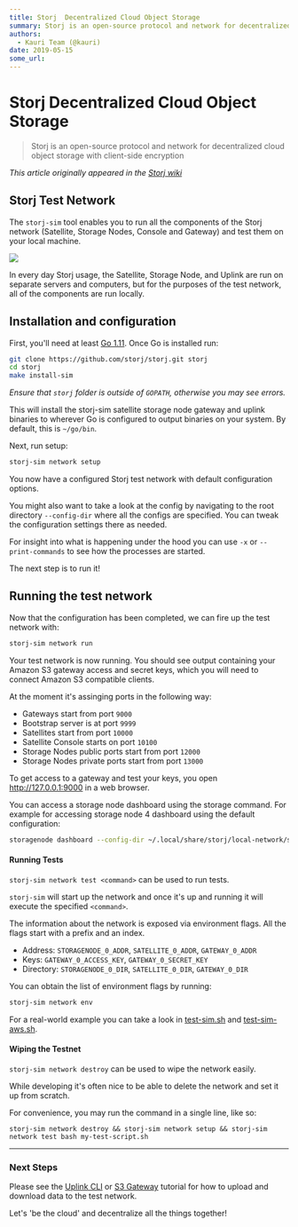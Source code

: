 ```yaml
---
title: Storj  Decentralized Cloud Object Storage
summary: Storj is an open-source protocol and network for decentralized cloud object storage with client-side encryption This article originally appeared in the Storj wiki Storj Test Network The storj-sim tool enables you to run all the components of the Storj network (Satellite, Storage Nodes, Console and Gateway) and test them on your local machine. In every day Storj usage, the Satellite, Storage Node, and Uplink are run on separate servers and computers, but for the purposes of the test network, all
authors:
  - Kauri Team (@kauri)
date: 2019-05-15
some_url: 
---
```


# Storj  Decentralized Cloud Object Storage


> Storj is an open-source protocol and network for decentralized cloud object storage with client-side encryption

_This article originally appeared in the [Storj wiki](https://github.com/storj/storj/wiki)_

## Storj Test Network

The `storj-sim` tool enables you to run all the components of the Storj network (Satellite, Storage Nodes, Console and Gateway) and test them on your local machine.

![](https://api.kauri.io:443/ipfs/QmYvsEQznkm9cdkKh7Q1eQ9AdmqFEtREDswUbbKmnowGkQ)

In every day Storj usage, the Satellite, Storage Node, and Uplink are run
on separate servers and computers, but for the purposes of the test network,
all of the components are run locally.

## Installation and configuration

First, you'll need at least [Go 1.11](https://www.golang.org/). Once Go is
installed run:

```bash
git clone https://github.com/storj/storj.git storj
cd storj
make install-sim
```

_Ensure that `storj` folder is outside of `GOPATH`, otherwise you may see errors._

This will install the storj-sim satellite storage node gateway and uplink binaries to wherever Go is configured to output binaries on your system. By default, this is `~/go/bin`.


Next, run setup:

```bash
storj-sim network setup
```

You now have a configured Storj test network with default configuration options.

You might also want to take a look at the config by navigating to the root 
directory `--config-dir` where all the configs are specified.
You can tweak the configuration settings there as needed.

For insight into what is happening under the hood you can use `-x` or `--print-commands` to see how the processes are started.

The next step is to run it!

## Running the test network

Now that the configuration has been completed, we can fire up the test network with:

```bash
storj-sim network run
```

Your test network is now running. You should see output containing your
Amazon S3 gateway access and secret keys, which you will need to connect
Amazon S3 compatible clients.

At the moment it's assinging ports in the following way:

* Gateways start from port `9000`
* Bootstrap server is at port `9999`
* Satellites start from port `10000`
* Satellite Console starts on port `10100`
* Storage Nodes public ports start from port `12000`
* Storage Nodes private ports start from port `13000`

To get access to a gateway and test your keys, you open http://127.0.0.1:9000 in a web browser.

You can access a storage node dashboard using the storage command. For example for accessing storage node 4 dashboard using the default configuration:
```bash
storagenode dashboard --config-dir ~/.local/share/storj/local-network/storagenode/4/ --identity-dir ~/.local/share/storj/local-network/storagenode/4 --address :13004 --color
```

#### Running Tests

`storj-sim network test <command>` can be used to run tests.

`storj-sim` will start up the network and once it's up and running it will execute the specified `<command>`.

The information about the network is exposed via environment flags. All the flags start with a prefix and an index.

* Address: `STORAGENODE_0_ADDR`, `SATELLITE_0_ADDR`, `GATEWAY_0_ADDR`
* Keys: `GATEWAY_0_ACCESS_KEY`, `GATEWAY_0_SECRET_KEY`
* Directory: `STORAGENODE_0_DIR`, `SATELLITE_0_DIR`, `GATEWAY_0_DIR`

You can obtain the list of environment flags by running:
```bash
storj-sim network env
```

For a real-world example you can take a look in [test-sim.sh](https://github.com/storj/storj/blob/master/scripts/test-sim.sh) and [test-sim-aws.sh](https://github.com/storj/storj/blob/master/scripts/test-sim-aws.sh).

#### Wiping the Testnet

`storj-sim network destroy` can be used to wipe the network easily.

While developing it's often nice to be able to delete the network and set it up from scratch.

For convenience, you may run the command in a single line, like so:

`storj-sim network destroy && storj-sim network setup && storj-sim network test bash my-test-script.sh`

***

### Next Steps
Please see the [Uplink CLI](https://github.com/storj/docs/blob/master/Uplink-CLI.md) or [S3 Gateway](https://github.com/storj/docs/blob/master/S3-Gateway.md)
tutorial for how to upload and download data to the test network.

Let's 'be the cloud' and decentralize all the things together!